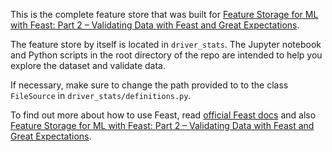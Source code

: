 This is the complete feature store that was built for [Feature Storage for ML with Feast: Part 2 – Validating Data with Feast and Great Expectations](https://kedion.medium.com/).

The feature store by itself is located in `driver_stats`. The Jupyter notebook and Python scripts in the root directory of the repo are intended to help you explore the dataset and validate data.

If necessary, make sure to change the path provided to to the class `FileSource` in `driver_stats/definitions.py`.

To find out more about how to use Feast, read [official Feast docs](https://docs.feast.dev/) and also [Feature Storage for ML with Feast: Part 2 – Validating Data with Feast and Great Expectations](https://kedion.medium.com/).